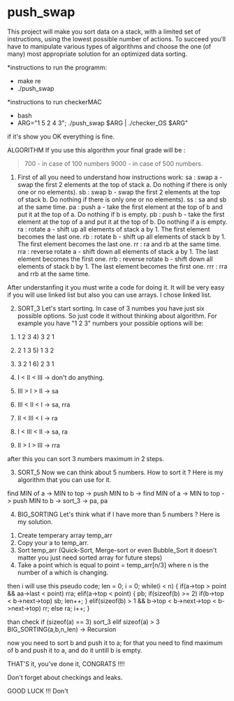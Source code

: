 # push_swap
This project will make you sort data on a stack, with a limited set of instructions, using
the lowest possible number of actions. To succeed you’ll have to manipulate various types of algorithms and choose the one (of many) most appropriate solution for an optimized data sorting.

*instructions to run the programm:
- make re
- ./push_swap <arguments>

*instructions to run checkerMAC

- bash
- ARG="1 5 2 4 3"; ./push_swap $ARG | ./checker_OS $ARG"

if it's show you OK everything is fine.

  
  
  ALGORITHM
  If you use this algorithm your final grade will be :
  >700 - in case of 100 numbers
  >9000 - in case of 500 numbers.
  
  1. First of all you need to understand how instructions work:
sa : swap a - swap the first 2 elements at the top of stack a. Do nothing if there
       is only one or no elements).
sb : swap b - swap the first 2 elements at the top of stack b. Do nothing if there
     is only one or no elements).
ss : sa and sb at the same time.
pa : push a - take the first element at the top of b and put it at the top of a. Do
     nothing if b is empty.
pb : push b - take the first element at the top of a and put it at the top of b. Do
     nothing if a is empty.
ra : rotate a - shift up all elements of stack a by 1. The first element becomes
     the last one.
rb : rotate b - shift up all elements of stack b by 1. The first element becomes
     the last one.
rr : ra and rb at the same time.
rra : reverse rotate a - shift down all elements of stack a by 1. The last element 
      becomes the first one.
rrb : reverse rotate b - shift down all elements of stack b by 1. The last element
      becomes the first one.
rrr : rra and rrb at the same time.
  
  After understanfing it you must write a code for doing it. It will be very easy if you will use linked list but also you can use arrays. I chose linked list.
  
  2. SORT_3
Let's start sorting. In case of 3 numbes you have just six possible options. So just code it without thinking about algorithm. For example you have "1 2 3" numbers your possible options will be:
  1) 1 2 3           4) 3 2 1
  2) 2 1 3           5) 1 3 2
  3) 3 2 1           6) 2 3 1
  
  1) I < II < III -> don't do anything.
  2) III > I > II -> sa
  3) III < II < I -> sa, rra
  4) II < III < I -> ra
  5) I < III < II -> sa, ra
  6) II > I > III -> rra
  
  after this you can sort 3 numbers maximum in 2 steps.
  
  
  3. SORT_5
  Now we can think about 5 numbers. How to sort it ?
  Here is my algorithm that you can use for it.
  
  find MIN of a -> MIN to top -> push MIN to b -> find MIN of a -> MIN to top -> push MIN to b -> sort_3 -> pa, pa
  
  
  4. BIG_SORTING
  Let's think what if I have more than 5 numbers ?
  Here is my solution.
  
  1) Create temperary array temp_arr
  2) Copy your a to temp_arr.
  3) Sort temp_arr (Quick-Sort, Merge-sort or even Bubble_Sort it doesn't matter you just need sorted array for future steps)
  4) Take a point which is equal to point = temp_arr[n/3] where n is the number of a which is changing.
  
  then i will use this pseudo code;
  len = 0;
i = 0;
while(i < n)
{
    if(a->top > point && aa->last < point)
    rra;
    elif(a->top < point)
    {
        pb;
        if(sizeof(b) >= 2)
            if(b->top < b->next->top)
            sb;
        len++;
    }
    elif(sizeof(b) > 1 && b->top < b->next->top < b->next->top)
        rr;
    else ra;
    i++;
} 
  
  than check
  if (sizeof(a) == 3)
  sort_3
  elif sizeof(a) > 3
   BIG_SORTING(a,b,n_len) -> Recursion
  
  now you need to sort b and push it to a;
  for that you need to find maximum of b and push it to a, and do it untill b is empty.
  
  THAT'S it, you've done it, CONGRATS !!!!
  
  Don't forget about checkings and leaks.
  
  GOOD LUCK !!!
  Don't
